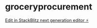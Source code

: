 # groceryprocurement

[Edit in StackBlitz next generation editor ⚡️](https://stackblitz.com/~/github.com/salimrennewi/groceryprocurement)